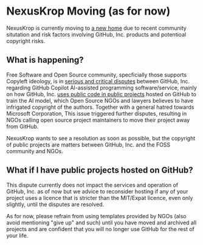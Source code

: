 # NexusKrop Moving (as for now)

NexusKrop is currently moving to [a new home](https://codeberg.org/NexusKrop) due to recent community situtation and risk factors involving GitHub, Inc. products and potentioal copyright risks.

## What is happening?

Free Software and Open Source community, specficially those supports Copyleft ideology, is in [serious and critical disputes](https://sfconservancy.org/GiveUpGitHub/) between
GitHub, Inc. regarding GitHub Copilot AI-assisted programming software/service, mainly on how GitHub, Inc. [uses public code in public projects](https://github.blog/2021-06-30-github-copilot-research-recitation/)
hosted on GitHub to train the AI model, which Open Source NGOs and lawyers believes to have infrigated copyright of the authors. Together with a general hatred towards Microsoft Corporation,
This issue triggered further disputes, resulting in NGOs calling open source project maintainers to move their project away from GitHub.

NexusKrop wants to see a resolution as soon as possible, but the copyright of public projects are matters between GitHub, Inc. and the FOSS community and NGOs.

## What if I have public projects hosted on GitHub?

This dispute currently does not impact the services and operation of GitHub, Inc. as of now but we advice to reconsider hosting if any of your project uses a licence
that is stricter than the MIT/Expat licence, even only slightly, until the disputes are resolved.

As for now, please refrain from using templates provided by NGOs (also avoid mentioning "give up" and such) until you have moved and archived all projects and are confident that you will no longer use
GitHub for the rest of your life.
